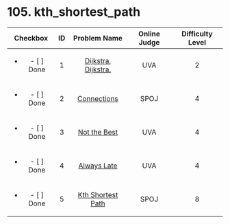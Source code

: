 # 105. kth_shortest_path


| Checkbox | ID | Problem Name|Online Judge|Difficulty Level|
|:---:|:---:|:---:|:---:|:---:|
|<ul><li>- [ ] Done</li></ul>|1|[Dijkstra, Dijkstra.](https://uva.onlinejudge.org/index.php?option=onlinejudge&page=show_problem&problem=1747)|UVA|2|
|<ul><li>- [ ] Done</li></ul>|2|[Connections](http://www.spoj.com/problems/CONNECT/)|SPOJ|4|
|<ul><li>- [ ] Done</li></ul>|3|[Not the Best](https://uva.onlinejudge.org/index.php?option=onlinejudge&page=show_problem&problem=1681)|UVA|4|
|<ul><li>- [ ] Done</li></ul>|4|[Always Late](https://uva.onlinejudge.org/index.php?option=onlinejudge&page=show_problem&problem=1283)|UVA|4|
|<ul><li>- [ ] Done</li></ul>|5|[Kth Shortest Path](http://www.spoj.com/problems/MKTHPATH/)|SPOJ|8|
